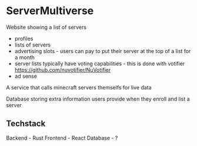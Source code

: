 # ServerMultiverse

Website showing a list of servers
- profiles
- lists of servers
- advertising slots - users can pay to put their server at the top of a list for a month
- server lists typically have voting capabilities - this is done with votifier https://github.com/nuvotifier/NuVotifier
- ad sense

A service that calls minecraft servers themselfs for live data

Database storing extra information users provide when they enroll and list a server

## Techstack
Backend - Rust
Frontend - React
Database - ?